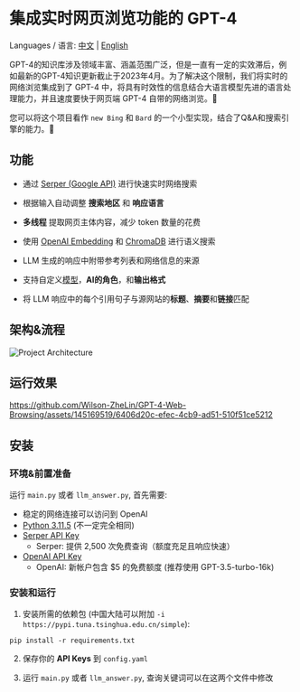 集成实时网页浏览功能的 GPT-4
========================

Languages / 语言: [中文](https://github.com/Wilson-ZheLin/GPT-4-Web-Browsing/blob/main/README_CN.md) | [English](https://github.com/Wilson-ZheLin/GPT-4-Web-Browsing/tree/main)

GPT-4的知识库涉及领域丰富、涵盖范围广泛，但是一直有一定的实效滞后，例如最新的GPT-4知识更新截止于2023年4月。为了解决这个限制，我们将实时的网络浏览集成到了 GPT-4 中，将具有时效性的信息结合大语言模型先进的语言处理能力，并且速度要快于网页端 GPT-4 自带的网络浏览。🔗

您可以将这个项目看作 `new Bing` 和 `Bard` 的一个小型实现，结合了Q&A和搜索引擎的能力。🌟

功能
---
* 通过 [Serper (Google API)](https://serper.dev) 进行快速实时网络搜索

* 根据输入自动调整 **搜索地区** 和 **响应语言**

* **多线程** 提取网页主体内容，减少 token 数量的花费

* 使用 [OpenAI Embedding](https://platform.openai.com/docs/guides/embeddings/what-are-embeddings) 和 [ChromaDB](https://www.trychroma.com) 进行语义搜索

* LLM 生成的响应中附带参考列表和网络信息的来源

* 支持自定义[模型](https://platform.openai.com/docs/models)，**AI的角色**，和**输出格式**

* 将 LLM 响应中的每个引用句子与源网站的**标题**、**摘要**和**链接**匹配


架构&流程
--------

![Project Architecture](https://github.com/Wilson-ZheLin/GPT-4-Web-Browsing/assets/145169519/043990c8-7d72-48a4-b4be-de4dc58caed4)


运行效果
-------

https://github.com/Wilson-ZheLin/GPT-4-Web-Browsing/assets/145169519/6406d20c-efec-4cb9-ad51-510f51ce5212


安装
----

### 环境&前置准备

运行 `main.py` 或者 `llm_answer.py`, 首先需要:
* 稳定的网络连接可以访问到 OpenAI
* [Python 3.11.5](https://www.python.org/downloads/) (不一定完全相同)
* [Serper API Key](https://serper.dev)
    * Serper: 提供 2,500 次免费查询（额度充足且响应快速）
* [OpenAI API Key](https://openai.com/blog/openai-api)
    * OpenAI: 新帐户包含 $5 的免费额度 (推荐使用 GPT-3.5-turbo-16k)
    
### 安装和运行
1. 安装所需的依赖包 (中国大陆可以附加 `-i https://pypi.tuna.tsinghua.edu.cn/simple`):

```
pip install -r requirements.txt
```

2. 保存你的 **API Keys** 到 `config.yaml`

3. 运行 `main.py` 或者 `llm_answer.py`, 查询关键词可以在这两个文件中修改


